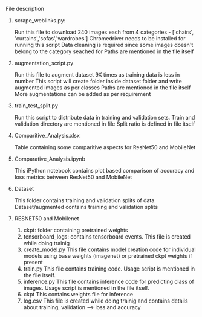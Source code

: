 File description

1. scrape_weblinks.py:

	Run this file to download 240 images each from 4 categories - ['chairs', 'curtains','sofas','wardrobes']
	Chromedriver needs to be installed for running this script
	Data cleaning is required since some images doesn't belong to the category seached for
	Paths are mentioned in the file itself


2. augmentation_script.py

	Run this file to augment dataset 9X times as training data is less in number
	This script will create folder inside dataset folder and write augmented images as per classes
	Paths are mentioned in the file itself
	More augmentations can be added as per requirement


3. train_test_split.py

	Run this script to distribute data in training and validation sets.
	Train and validation directory are mentioned in file
	Split ratio is defined in file itself

4. Comparitive_Analysis.xlsx

	Table containing some comparitive aspects for ResNet50 and MobileNet

5. Comparative_Analysis.ipynb

	This iPython notebook contains plot based comparison of accuracy and loss metrics between ResNet50 and MobileNet

6. Dataset

	This folder contains training and validation splits of data. Dataset/augmented contains training and validation splits

7. RESNET50 and Mobilenet

	1. ckpt: folder containing pretrained weights
	2. tensorboard_logs: contains tensorboard events. This file is created while doing trainig
	3. create_model.py
		This file contains model creation code for individual models using base weights (imagenet) or pretrained ckpt weights if present
	4. train.py
		This file contains training code. Usage script is mentioned in the file itself.
	5. inference.py
		This file contains inference code for predicting class of images. Usage script is mentioned in the file itself.
	6. ckpt
		This contains weights file for inference
	7. log.csv
		This file is created while doing trainig and contains details about training, validation --> loss and accuracy
